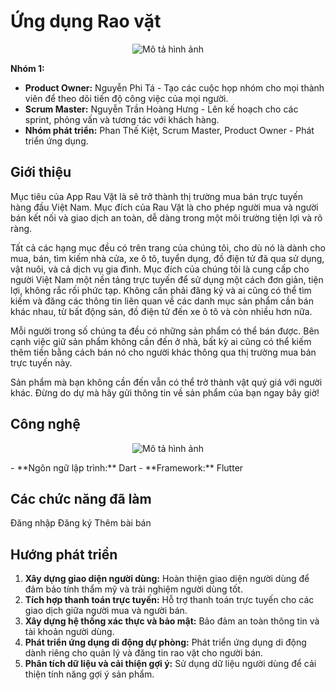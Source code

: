  <p align="center">
  <h1>Ứng dụng Rao vặt</h1>
</p>

<p align="center">
  <img src="https://github.com/PhiTaNguyen/RaoVatTH/assets/92621355/875c5f35-32a6-4423-8c47-2f1d4516967a" alt="Mô tả hình ảnh">
</p>

**Nhóm 1:**
- **Product Owner:** Nguyễn Phi Tá - Tạo các cuộc họp nhóm cho mọi thành viên để theo dõi tiến độ công việc của mọi người.
- **Scrum Master:** Nguyễn Trần Hoàng Hưng - Lên kế hoạch cho các sprint, phỏng vấn và tương tác với khách hàng.
- **Nhóm phát triển:** Phan Thế Kiệt, Scrum Master, Product Owner - Phát triển ứng dụng.

## Giới thiệu
Mục tiêu của App Rau Vặt là sẽ trở thành thị trường mua bán trực tuyến hàng đầu Việt Nam. Mục đích của Rau Vặt là cho phép người mua và người bán kết nối và giao dịch an toàn, dễ dàng trong một môi trường tiện lợi và rõ ràng.

Tất cả các hạng mục đều có trên trang của chúng tôi, cho dù nó là dành cho mua, bán, tìm kiếm nhà cửa, xe ô tô, tuyển dụng, đồ điện tử đã qua sử dụng, vật nuôi, và cả dịch vụ gia đình. Mục đích của chúng tôi là cung cấp cho người Việt Nam một nền tảng trực tuyến để sử dụng một cách đơn giản, tiện lợi, không rắc rối phức tạp. Không cần phải đăng ký và ai cũng có thể tìm kiếm và đăng các thông tin liên quan về các danh mục sản phẩm cần bán khác nhau, từ bất động sản, đồ điện tử đến xe ô tô và còn nhiều hơn nữa.

Mỗi người trong số chúng ta đều có những sản phẩm có thể bán được. Bên cạnh việc giữ sản phẩm không cần đến ở nhà, bất kỳ ai cũng có thể kiếm thêm tiền bằng cách bán nó cho người khác thông qua thị trường mua bán trực tuyến này.

Sản phẩm mà bạn không cần đến vẫn có thể trở thành vật quý giá với người khác. Đừng do dự mà hãy gửi thông tin về sản phẩm của bạn ngay bây giờ!

## Công nghệ
<p align="center">
  <img src="https://github.com/6hoo7/Rao-Vat/assets/140428458/ff974253-fb01-45c4-910f-c660ca346881](https://intech.vietnamworks.com/media/gallery/2023/02/03/63dcc0393b26b.jpg" alt="Mô tả hình ảnh">
</p>
- **Ngôn ngữ lập trình:** Dart
- **Framework:** Flutter

## Các chức năng đã làm
Đăng nhập
Đăng ký
Thêm bài bán

## Hướng phát triển
1. **Xây dựng giao diện người dùng:** Hoàn thiện giao diện người dùng để đảm bảo tính thẩm mỹ và trải nghiệm người dùng tốt.
2. **Tích hợp thanh toán trực tuyến:** Hỗ trợ thanh toán trực tuyến cho các giao dịch giữa người mua và người bán.
3. **Xây dựng hệ thống xác thực và bảo mật:** Bảo đảm an toàn thông tin và tài khoản người dùng.
4. **Phát triển ứng dụng di động dự phòng:** Phát triển ứng dụng di động dành riêng cho quản lý và đăng tin rao vặt cho người bán.
5. **Phân tích dữ liệu và cải thiện gợi ý:** Sử dụng dữ liệu người dùng để cải thiện tính năng gợi ý sản phẩm.
